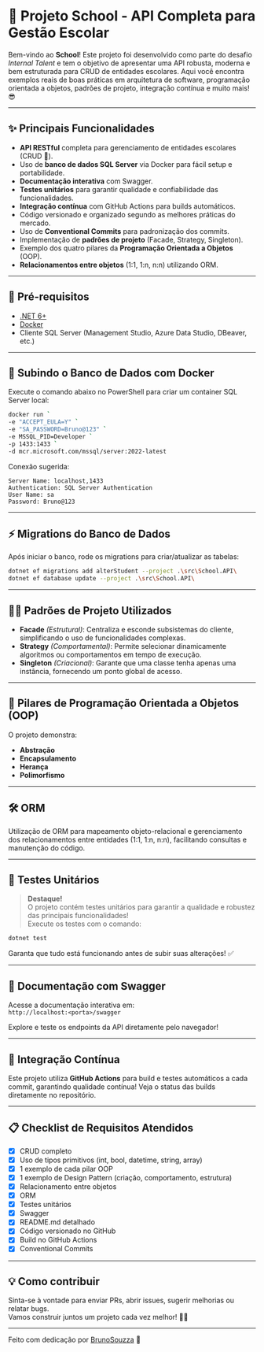 # 🚀 Projeto School - API Completa para Gestão Escolar

Bem-vindo ao **School**! Este projeto foi desenvolvido como parte do desafio *Internal Talent* e tem o objetivo de apresentar uma API robusta, moderna e bem estruturada para CRUD de entidades escolares. Aqui você encontra exemplos reais de boas práticas em arquitetura de software, programação orientada a objetos, padrões de projeto, integração contínua e muito mais! 😎

---

## ✨ Principais Funcionalidades

- **API RESTful** completa para gerenciamento de entidades escolares (CRUD 📝).
- Uso de **banco de dados SQL Server** via Docker para fácil setup e portabilidade.
- **Documentação interativa** com Swagger.
- **Testes unitários** para garantir qualidade e confiabilidade das funcionalidades.
- **Integração contínua** com GitHub Actions para builds automáticos.
- Código versionado e organizado segundo as melhores práticas do mercado.
- Uso de **Conventional Commits** para padronização dos commits.
- Implementação de **padrões de projeto** (Facade, Strategy, Singleton).
- Exemplo dos quatro pilares da **Programação Orientada a Objetos** (OOP).
- **Relacionamentos entre objetos** (1:1, 1:n, n:n) utilizando ORM.

---

## 🚦 Pré-requisitos

- [.NET 6+](https://dotnet.microsoft.com/download)
- [Docker](https://www.docker.com/)
- Cliente SQL Server (Management Studio, Azure Data Studio, DBeaver, etc.)

---

## 🐳 Subindo o Banco de Dados com Docker

Execute o comando abaixo no PowerShell para criar um container SQL Server local:

```bash
docker run `
-e "ACCEPT_EULA=Y" `
-e "SA_PASSWORD=Bruno@123" `
-e MSSQL_PID=Developer `
-p 1433:1433 `
-d mcr.microsoft.com/mssql/server:2022-latest
```

Conexão sugerida:
```
Server Name: localhost,1433
Authentication: SQL Server Authentication
User Name: sa
Password: Bruno@123
```

---

## ⚡ Migrations do Banco de Dados

Após iniciar o banco, rode os migrations para criar/atualizar as tabelas:

```bash
dotnet ef migrations add alterStudent --project .\src\School.API\
dotnet ef database update --project .\src\School.API\
```

---

## 🧑‍💻 Padrões de Projeto Utilizados

- **Facade** *(Estrutural)*: Centraliza e esconde subsistemas do cliente, simplificando o uso de funcionalidades complexas.
- **Strategy** *(Comportamental)*: Permite selecionar dinamicamente algoritmos ou comportamentos em tempo de execução.
- **Singleton** *(Criacional)*: Garante que uma classe tenha apenas uma instância, fornecendo um ponto global de acesso.

---

## 🧩 Pilares de Programação Orientada a Objetos (OOP)

O projeto demonstra:
- **Abstração**
- **Encapsulamento**
- **Herança**
- **Polimorfismo**

---

## 🛠️ ORM

Utilização de ORM para mapeamento objeto-relacional e gerenciamento dos relacionamentos entre entidades (1:1, 1:n, n:n), facilitando consultas e manutenção do código.

---

## 🧪 Testes Unitários

> **Destaque!**  
> O projeto contém testes unitários para garantir a qualidade e robustez das principais funcionalidades!  
> Execute os testes com o comando:

```bash
dotnet test
```

Garanta que tudo está funcionando antes de subir suas alterações! ✅

---

## 📖 Documentação com Swagger

Acesse a documentação interativa em:  
`http://localhost:<porta>/swagger`

Explore e teste os endpoints da API diretamente pelo navegador!

---

## 🔄 Integração Contínua

Este projeto utiliza **GitHub Actions** para build e testes automáticos a cada commit, garantindo qualidade contínua! Veja o status das builds diretamente no repositório.

---

## 📋 Checklist de Requisitos Atendidos

- [x] CRUD completo
- [x] Uso de tipos primitivos (int, bool, datetime, string, array)
- [x] 1 exemplo de cada pilar OOP
- [x] 1 exemplo de Design Pattern (criação, comportamento, estrutura)
- [x] Relacionamento entre objetos
- [x] ORM
- [x] Testes unitários
- [x] Swagger
- [x] README.md detalhado
- [x] Código versionado no GitHub
- [x] Build no GitHub Actions
- [x] Conventional Commits

---

## 💡 Como contribuir

Sinta-se à vontade para enviar PRs, abrir issues, sugerir melhorias ou relatar bugs.  
Vamos construir juntos um projeto cada vez melhor! 🤝✨

---

Feito com dedicação por [BrunoSouzza](https://github.com/BrunoSouzza) 🚀
